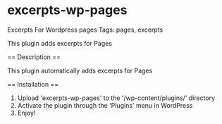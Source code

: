 # excerpts-wp-pages
Excerpts For Wordpress pages
Tags: pages, excerpts

This plugin adds excerpts for Pages


== Description ==

This plugin automatically adds excerpts for Pages


== Installation ==

1. Upload 'excerpts-wp-pages' to the '/wp-content/plugins/' directory
2. Activate the plugin through the 'Plugins' menu in WordPress
3. Enjoy!
